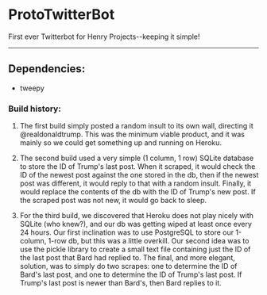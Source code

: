 # ProtoTwitterBot
First ever Twitterbot for Henry Projects--keeping it simple!
***
## Dependencies:
* tweepy

### Build history:
1. The first build simply posted a random insult to its own wall, directing it @realdonaldtrump. This was the minimum viable product, and it was mainly so we could get something up and running on Heroku.

2. The second build used a very simple (1 column, 1 row) SQLite database to store the ID of Trump's last post. When it scraped, it would check the ID of the newest post against the one stored in the db, then if the newest post was different, it would reply to that with a random insult. Finally, it would replace the contents of the db with the ID of Trump's new post. If the scraped post was not new, it would go back to sleep.

3. For the third build, we discovered that Heroku does not play nicely with SQLite (who knew?), and our db was getting wiped at least once every 24 hours. Our first inclination was to use PostgreSQL to store our 1-column, 1-row db, but this was a little overkill. Our second idea was to use the pickle library to create a small text file containing just the ID of the last post that Bard had replied to. The final, and more elegant, solution, was to simply do two scrapes: one to determine the ID of Bard's last post, and one to determine the ID of Trump's last post. If Trump's last post is newer than Bard's, then Bard replies to it.


